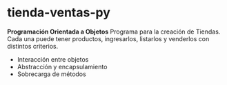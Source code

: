 # tienda-ventas-py
**Programación Orientada a Objetos**
Programa para la creación de Tiendas. Cada una puede tener productos, ingresarlos, listarlos y venderlos con distintos criterios.
- Interacción entre objetos
- Abstracción y encapsulamiento
- Sobrecarga de métodos
